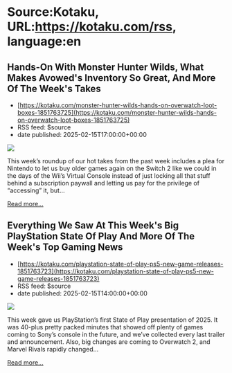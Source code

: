 # Source:Kotaku, URL:https://kotaku.com/rss, language:en

## Hands-On With Monster Hunter Wilds, What Makes Avowed's Inventory So Great, And More Of The Week's Takes
 - [https://kotaku.com/monster-hunter-wilds-hands-on-overwatch-loot-boxes-1851763725](https://kotaku.com/monster-hunter-wilds-hands-on-overwatch-loot-boxes-1851763725)
 - RSS feed: $source
 - date published: 2025-02-15T17:00:00+00:00

<img class="type:primaryImage" src="https://i.kinja-img.com/image/upload/c_fit,q_80,w_636/595ff3c4cf5e3ae73e5e7ed2b786de03.jpg"/><p>This week’s roundup of our hot takes from the past week includes a plea for Nintendo to let us buy older games again on the Switch 2 like we could in the days of the Wii’s Virtual Console instead of just locking all that stuff behind a subscription paywall and letting us pay for the privilege of “accessing” it, but…</p><p><a href="https://kotaku.com/monster-hunter-wilds-hands-on-overwatch-loot-boxes-1851763725">Read more...</a></p>

## Everything We Saw At This Week's Big PlayStation State Of Play And More Of The Week's Top Gaming News
 - [https://kotaku.com/playstation-state-of-play-ps5-new-game-releases-1851763723](https://kotaku.com/playstation-state-of-play-ps5-new-game-releases-1851763723)
 - RSS feed: $source
 - date published: 2025-02-15T14:00:00+00:00

<img class="type:primaryImage" src="https://i.kinja-img.com/image/upload/c_fit,q_80,w_636/72ab30320e118fa6890e12fb89d242b5.jpg"/><p>This week gave us PlayStation’s first State of Play presentation of 2025. It was 40-plus pretty packed minutes that showed off plenty of games coming to Sony’s console in the future, and we’ve collected every last trailer and announcement. Also, big changes are coming to Overwatch 2, and Marvel Rivals rapidly changed…</p><p><a href="https://kotaku.com/playstation-state-of-play-ps5-new-game-releases-1851763723">Read more...</a></p>

